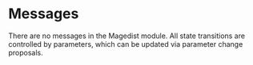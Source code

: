 <!--
order: 3
-->

# Messages

There are no messages in the Magedist module. All state transitions are controlled by parameters, which can be updated via parameter change proposals.
